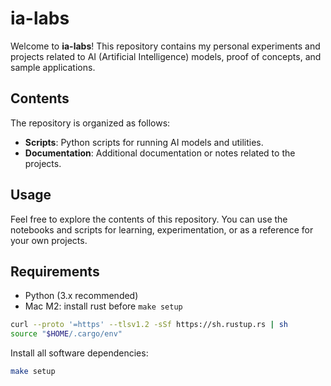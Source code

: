 # ia-labs

Welcome to **ia-labs**! This repository contains my personal experiments and projects related to AI (Artificial Intelligence) models, proof of concepts, and sample applications.

## Contents

The repository is organized as follows:

- **Scripts**: Python scripts for running AI models and utilities.
- **Documentation**: Additional documentation or notes related to the projects.

## Usage

Feel free to explore the contents of this repository. You can use the notebooks and scripts for learning, experimentation, or as a reference for your own projects.

## Requirements

- Python (3.x recommended)
- Mac M2: install rust before `make setup`
```bash
curl --proto '=https' --tlsv1.2 -sSf https://sh.rustup.rs | sh
source "$HOME/.cargo/env"
```

Install all software dependencies:
```bash
make setup
```